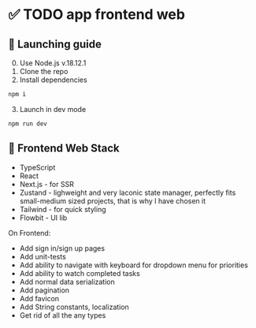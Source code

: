 # ✅ TODO app frontend web

## 🚀 Launching guide

0. Use Node.js v.18.12.1
1. Clone the repo
2. Install dependencies

```bash
npm i
```

3. Launch in dev mode

```bash
npm run dev
```

## 💅 Frontend Web Stack

- TypeScript
- React
- Next.js - for SSR
- Zustand - lighweight and very laconic state manager, perfectly fits small-medium sized projects, that is why I have chosen it
- Tailwind - for quick styling
- Flowbit - UI lib

On Frontend:

- Add sign in/sign up pages
- Add unit-tests
- Add ability to navigate with keyboard for dropdown menu for priorities
- Add ability to watch completed tasks
- Add normal data serialization
- Add pagination
- Add favicon
- Add String constants, localization
- Get rid of all the any types
